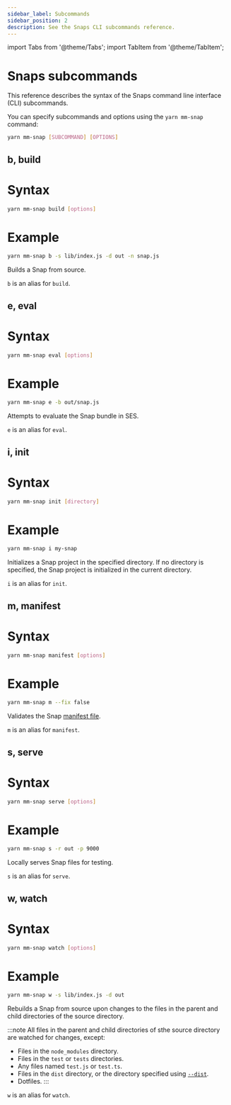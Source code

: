 ```yaml
---
sidebar_label: Subcommands
sidebar_position: 2
description: See the Snaps CLI subcommands reference.
---
```


import Tabs from '@theme/Tabs';
import TabItem from '@theme/TabItem';

# Snaps subcommands

This reference describes the syntax of the Snaps command line interface (CLI) subcommands.

You can specify subcommands and options using the `yarn mm-snap` command:

```bash
yarn mm-snap [SUBCOMMAND] [OPTIONS]
```

## b, build

<!--tabs-->

# Syntax

```bash
yarn mm-snap build [options]
```

# Example

```bash
yarn mm-snap b -s lib/index.js -d out -n snap.js
```

<!--/tabs-->

Builds a Snap from source.

`b` is an alias for `build`.

## e, eval

<!--tabs-->

# Syntax

```bash
yarn mm-snap eval [options]
```

# Example

```bash
yarn mm-snap e -b out/snap.js
```

<!--/tabs-->

Attempts to evaluate the Snap bundle in SES.

`e` is an alias for `eval`.

## i, init

<!--tabs-->

# Syntax

```bash
yarn mm-snap init [directory]
```

# Example

```bash
yarn mm-snap i my-snap
```

<!--/tabs-->

Initializes a Snap project in the specified directory.
If no directory is specified, the Snap project is initialized in the current directory.

`i` is an alias for `init`.

## m, manifest

<!--tabs-->

# Syntax

```bash
yarn mm-snap manifest [options]
```

# Example

```bash
yarn mm-snap m --fix false
```

<!--/tabs-->

Validates the Snap [manifest file](../../concepts/anatomy.md#manifest-file).

`m` is an alias for `manifest`.

## s, serve

<!--tabs-->

# Syntax

```bash
yarn mm-snap serve [options]
```

# Example

```bash
yarn mm-snap s -r out -p 9000
```

<!--/tabs-->

Locally serves Snap files for testing.

`s` is an alias for `serve`.

## w, watch

<!--tabs-->

# Syntax

```bash
yarn mm-snap watch [options]
```

# Example

```bash
yarn mm-snap w -s lib/index.js -d out
```

<!--/tabs-->

Rebuilds a Snap from source upon changes to the files in the parent and child directories of the
source directory.

:::note
All files in the parent and child directories of sthe source directory are watched for changes, except:

- Files in the `node_modules` directory.
- Files in the `test` or `tests` directories.
- Any files named `test.js` or `test.ts`.
- Files in the `dist` directory, or the directory specified using [`--dist`](options.md#d-dist).
- Dotfiles.
:::
  
`w` is an alias for `watch`.

